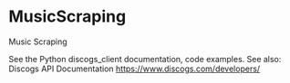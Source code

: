 # MusicScraping
Music Scraping

See the Python discogs_client documentation, code examples. 
See also: Discogs API Documentation https://www.discogs.com/developers/
